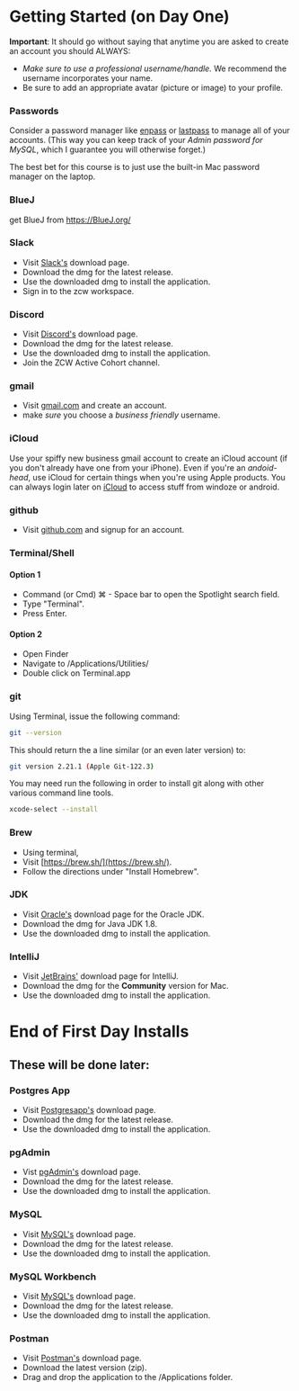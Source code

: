 # Getting Started (on Day One)


**Important**: It should go without saying that anytime you are asked to create an account you should ALWAYS:

* *Make sure to use a professional username/handle.* We recommend the username incorporates your name. 
* Be sure to add an appropriate avatar (picture or image) to your profile. 


### Passwords

Consider a password manager like [enpass](https://www.enpass.io/) or [lastpass](https://lastpass.com/) to manage all of your accounts. 
(This way you can keep track of your *Admin password for MySQL*, which I guarantee you will otherwise forget.)

The best bet for this course is to just use the built-in Mac password manager on the laptop.

### BlueJ

get BlueJ from https://BlueJ.org/

### Slack

* Visit [Slack's](https://slack.com/downloads/mac) download page.
* Download the dmg for the latest release.
* Use the downloaded dmg to install the application.
* Sign in to the zcw workspace.


### Discord

* Visit [Discord's](https://discord.com/new/download) download page.
* Download the dmg for the latest release.
* Use the downloaded dmg to install the application.
* Join the ZCW Active Cohort channel.


### gmail

* Visit [gmail.com](https://www.google.com/gmail/about/) and create an account.
* make *sure* you choose a *business friendly* username.

### iCloud

Use your spiffy new business gmail account to create an iCloud account (if you don't already have one from your iPhone).
Even if you're an *andoid-head*, use iCloud for certain things when you're using Apple products. You can always login later on [iCloud](iCloud.com) to access stuff from windoze or android.

### github

* Visit [github.com](https://github.com/) and signup for an account.  


### Terminal/Shell

#### Option 1
* Command (or Cmd) ⌘ - Space bar to open the Spotlight search field. 
* Type "Terminal". 
* Press Enter.

#### Option 2 

* Open Finder
* Navigate to /Applications/Utilities/
* Double click on Terminal.app


### git

Using Terminal, issue the following command:
```bash
git --version
```

This should return the a line similar (or an even later version) to:  
```bash
git version 2.21.1 (Apple Git-122.3)
```

You may need run the following in order to install git along with other various command line tools.
```bash
xcode-select --install
```

### Brew

* Using terminal,
* Visit [https://brew.sh/](https://brew.sh/).
* Follow the directions under "Install Homebrew".


### JDK 

* Visit [Oracle's](https://www.oracle.com/java/technologies/javase-downloads.html) download page for the Oracle JDK.
* Download the dmg for Java JDK 1.8.
* Use the downloaded dmg to install the application.


### IntelliJ

* Visit [JetBrains'](https://www.jetbrains.com/idea/download/#section=mac) download page for IntelliJ.
* Download the dmg for the **Community** version for Mac.
* Use the downloaded dmg to install the application.

# End of First Day Installs

## These will be done later:

### Postgres App

* Visit [Postgresapp's](https://postgresapp.com/downloads.html) download page.
* Download the dmg for the latest release.
* Use the downloaded dmg to install the application.


### pgAdmin 

* Vist [pgAdmin's](https://www.pgadmin.org) download page.
* Download the dmg for the latest release.
* Use the downloaded dmg to install the application.


### MySQL

* Visit [MySQL's](https://dev.mysql.com/downloads/mysql/) download page.
* Download the dmg for the latest release.
* Use the downloaded dmg to install the application.


### MySQL Workbench

* Visit [MySQL's](https://dev.mysql.com/downloads/workbench/) download page.
* Download the dmg for the latest release.
* Use the downloaded dmg to install the application.


### Postman

* Visit [Postman's](https://www.postman.com/downloads/) download page.
* Download the latest version (zip).
* Drag and drop the application to the /Applications folder.
